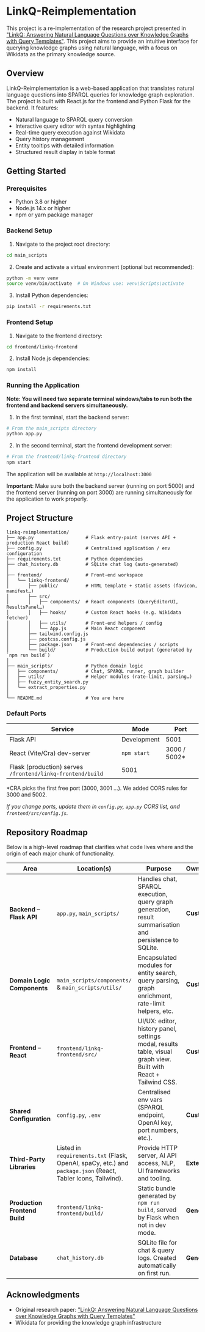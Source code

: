 # LinkQ-Reimplementation

This project is a re-implementation of the research project presented in ["LinkQ: Answering Natural Language Questions over Knowledge Graphs with Query Templates"](https://ieeexplore.ieee.org/document/10771088). This project aims to provide an intuitive interface for querying knowledge graphs using natural language, with a focus on Wikidata as the primary knowledge source.

## Overview

LinkQ-Reimplementation is a web-based application that translates natural language questions into SPARQL queries for knowledge graph exploration. The project is built with React.js for the frontend and Python Flask for the backend. It features:

- Natural language to SPARQL query conversion
- Interactive query editor with syntax highlighting
- Real-time query execution against Wikidata
- Query history management
- Entity tooltips with detailed information
- Structured result display in table format

## Getting Started

### Prerequisites

- Python 3.8 or higher
- Node.js 14.x or higher
- npm or yarn package manager

### Backend Setup

1. Navigate to the project root directory:
```bash
cd main_scripts
```

2. Create and activate a virtual environment (optional but recommended):
```bash
python -m venv venv
source venv/bin/activate  # On Windows use: venv\Scripts\activate
```

3. Install Python dependencies:
```bash
pip install -r requirements.txt
```

### Frontend Setup

1. Navigate to the frontend directory:
```bash
cd frontend/linkq-frontend
```

2. Install Node.js dependencies:
```bash
npm install
```

### Running the Application

**Note: You will need two separate terminal windows/tabs to run both the frontend and backend servers simultaneously.**

1. In the first terminal, start the backend server:
```bash
# From the main_scripts directory
python app.py
```

2. In the second terminal, start the frontend development server:
```bash
# From the frontend/linkq-frontend directory
npm start
```

The application will be available at `http://localhost:3000`

**Important**: Make sure both the backend server (running on port 5000) and the frontend server (running on port 3000) are running simultaneously for the application to work properly.

## Project Structure

```text
linkq-reimplementation/
├── app.py                   # Flask entry-point (serves API + production React build)
├── config.py                # Centralised application / env configuration
├── requirements.txt         # Python dependencies
├── chat_history.db          # SQLite chat log (auto-generated)
│
├── frontend/                # Front-end workspace
│   └── linkq-frontend/
│       ├── public/          # HTML template + static assets (favicon, manifest…)
│       ├── src/
│       │   ├── components/  # React components (QueryEditorUI, ResultsPanel…)
│       │   ├── hooks/       # Custom React hooks (e.g. Wikidata fetcher)
│       │   ├── utils/       # Front-end helpers / config
│       │   └── App.js       # Main React component
│       ├── tailwind.config.js
│       ├── postcss.config.js
│       ├── package.json     # Front-end dependencies / scripts
│       └── build/           # Production build output (generated by `npm run build`)
│
├── main_scripts/            # Python domain logic
│   ├── components/          # Chat, SPARQL runner, graph builder
│   ├── utils/               # Helper modules (rate-limit, parsing…)
│   ├── fuzzy_entity_search.py
│   └── extract_properties.py
│
└── README.md                # You are here
```

### Default Ports

| Service      | Mode              | Port |
|--------------|-------------------|------|
| Flask API    | Development       | 5001 |
| React (Vite/Cra) dev-server | `npm start`           | 3000 / 5002* |
| Flask (production) serves `/frontend/linkq-frontend/build` | 5001 |

*CRA picks the first free port (3000, 3001 …). We added CORS rules for 3000 and 5002.

_If you change ports, update them in `config.py`, `app.py` CORS list, and `frontend/src/config.js`._

## Repository Roadmap

Below is a high-level roadmap that clarifies what code lives where and the origin of each major chunk of functionality.

| Area | Location(s) | Purpose | Ownership |
|------|-------------|---------|-----------|
| **Backend – Flask API** | `app.py`, `main_scripts/` | Handles chat, SPARQL execution, query graph generation, result summarisation and persistence to SQLite. | **Custom** |
| **Domain Logic Components** | `main_scripts/components/` & `main_scripts/utils/` | Encapsulated modules for entity search, query parsing, graph enrichment, rate-limit helpers, etc. | **Custom** |
| **Frontend – React** | `frontend/linkq-frontend/src/` | UI/UX: editor, history panel, settings modal, results table, visual graph view. Built with React + Tailwind CSS. | **Custom** |
| **Shared Configuration** | `config.py`, `.env` | Centralised env vars (SPARQL endpoint, OpenAI key, port numbers, etc.). | **Custom** |
| **Third-Party Libraries** | Listed in `requirements.txt` (Flask, OpenAI, spaCy, etc.) and `package.json` (React, Tabler Icons, Tailwind). | Provide HTTP server, AI API access, NLP, UI frameworks and tooling. | **External** |
| **Production Frontend Build** | `frontend/linkq-frontend/build/` | Static bundle generated by `npm run build`, served by Flask when not in dev mode. | **Generated** |
| **Database** | `chat_history.db` | SQLite file for chat & query logs. Created automatically on first run. | **Generated** |

## Acknowledgments

- Original research paper: ["LinkQ: Answering Natural Language Questions over Knowledge Graphs with Query Templates"](https://ieeexplore.ieee.org/document/10771088)
- Wikidata for providing the knowledge graph infrastructure 